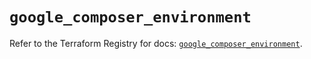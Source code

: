 # `google_composer_environment`

Refer to the Terraform Registry for docs: [`google_composer_environment`](https://registry.terraform.io/providers/hashicorp/google/6.6.0/docs/resources/composer_environment).
